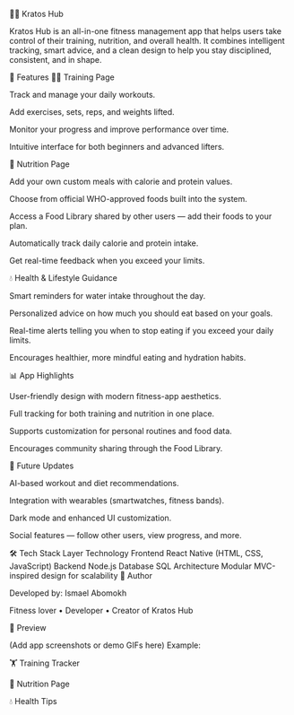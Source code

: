 🏋️‍♂️ Kratos Hub

Kratos Hub is an all-in-one fitness management app that helps users take control of their training, nutrition, and overall health.
It combines intelligent tracking, smart advice, and a clean design to help you stay disciplined, consistent, and in shape.

🚀 Features
🏋️‍♀️ Training Page

Track and manage your daily workouts.

Add exercises, sets, reps, and weights lifted.

Monitor your progress and improve performance over time.

Intuitive interface for both beginners and advanced lifters.

🍎 Nutrition Page

Add your own custom meals with calorie and protein values.

Choose from official WHO-approved foods built into the system.

Access a Food Library shared by other users — add their foods to your plan.

Automatically track daily calorie and protein intake.

Get real-time feedback when you exceed your limits.

💧 Health & Lifestyle Guidance

Smart reminders for water intake throughout the day.

Personalized advice on how much you should eat based on your goals.

Real-time alerts telling you when to stop eating if you exceed your daily limits.

Encourages healthier, more mindful eating and hydration habits.

📊 App Highlights

User-friendly design with modern fitness-app aesthetics.

Full tracking for both training and nutrition in one place.

Supports customization for personal routines and food data.

Encourages community sharing through the Food Library.

🧠 Future Updates

AI-based workout and diet recommendations.

Integration with wearables (smartwatches, fitness bands).

Dark mode and enhanced UI customization.

Social features — follow other users, view progress, and more.

🛠️ Tech Stack
Layer	Technology
Frontend	React Native (HTML, CSS, JavaScript)
Backend	Node.js
Database	SQL
Architecture	Modular MVC-inspired design for scalability
👥 Author

Developed by: Ismael Abomokh

Fitness lover • Developer • Creator of Kratos Hub

📸 Preview

(Add app screenshots or demo GIFs here)
Example:

🏋️ Training Tracker

🍎 Nutrition Page

💧 Health Tips
